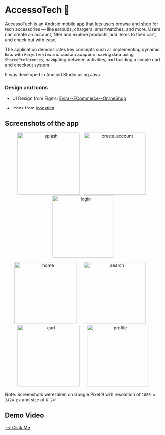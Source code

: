 # AccessoTech 📲

AccessoTech is an Android mobile app that lets users browse and shop for tech accessories — like earbuds, chargers, smartwatches, and more. Users can create an account, filter and explore products, add items to their cart, and check out with ease.

The application demonstrates key concepts such as implementing dynamic lists with `RecyclerView` and custom adapters, saving data using `SharedPreferences`, navigating between activities, and building a simple cart and checkout system.

It was developed in Android Studio using Java.

### Design and Icons

- UI Design from Figma: [Evira--ECommerce--OnlineShop](https://www.figma.com/design/P86KcZzSsbv4E4K8TdQTpI/Evira---E-Commerce---Online-Shop-App-UI-Kit--Preview-?node-id=1727-190&t=1IIN6nOV2Z0Jmpwq-0)

- Icons from [iconstica](https://www.iconstica.com/free-icons?search=no%20results%20found)


## Screenshots of the app

<p align="center">
  <img src="https://github.com/user-attachments/assets/af8d4ccf-4671-40be-9c6b-01d8052c15ed" alt="splash" width="200" style="margin-right: 10px;"/>
  <img src="https://github.com/user-attachments/assets/16249f85-2c90-4a77-8769-82984fc5fe7a" alt="create_account" width="200" style="margin-right: 10px;"/>
  <img src="https://github.com/user-attachments/assets/bcaf7a4e-568f-4117-b574-26df1c190204" alt="login" width="200"/>
</p>

<p align="center">
  <img src="https://github.com/user-attachments/assets/aa16635e-11a5-48d0-8dfb-c22c61d7ca17" alt="home" width="200" style="margin-right: 20px;"/>
  <img src="https://github.com/user-attachments/assets/fc96731e-72b6-4100-a0cd-7eed1f58a1de" alt="search" width="200" style="margin-right: 20px;"/>
  <img src="https://github.com/user-attachments/assets/5f1246d1-4f99-402a-b844-05fbab68ab82" alt="cart" width="200" style="margin-right: 20px;"/>
  <img src="https://github.com/user-attachments/assets/aff9d444-b47c-43c3-800b-393edb8ba569" alt="profile" width="200"/>
</p>


Note: Screenshots were taken on Google Pixel 9 with resolution of `1080 x 2424 px` and size of `6.24"`


## Demo Video

[--> Click Me](https://drive.google.com/file/d/1tN3-7GJVkrZrrNLXLLkFCOZgg9bUCyaT/view?usp=sharing)
